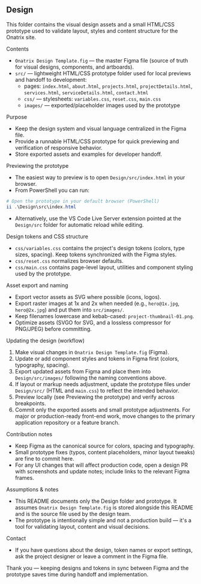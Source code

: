 ## Design

This folder contains the visual design assets and a small HTML/CSS prototype used to validate layout, styles and content structure for the Onatrix site.

Contents
 - `Onatrix Design Template.fig` — the master Figma file (source of truth for visual designs, components, and artboards).
 - `src/` — lightweight HTML/CSS prototype folder used for local previews and handoff to development:
	 - pages: `index.html`, `about.html`, `projects.html`, `projectDetails.html`, `services.html`, `serviceDetails.html`, `contact.html`
	 - `css/` — stylesheets: `variables.css`, `reset.css`, `main.css`
	 - `images/` — exported/placeholder images used by the prototype

Purpose
 - Keep the design system and visual language centralized in the Figma file.
 - Provide a runnable HTML/CSS prototype for quick previewing and verification of responsive behavior.
 - Store exported assets and examples for developer handoff.

Previewing the prototype
 - The easiest way to preview is to open `Design/src/index.html` in your browser.
 - From PowerShell you can run:

```powershell
# Open the prototype in your default browser (PowerShell)
ii .\Design\src\index.html
```

 - Alternatively, use the VS Code Live Server extension pointed at the `Design/src` folder for automatic reload while editing.

Design tokens and CSS structure
 - `css/variables.css` contains the project's design tokens (colors, type sizes, spacing). Keep tokens synchronized with the Figma styles.
 - `css/reset.css` normalizes browser defaults.
 - `css/main.css` contains page-level layout, utilities and component styling used by the prototype.

Asset export and naming
 - Export vector assets as SVG where possible (icons, logos).
 - Export raster images at 1x and 2x when needed (e.g., `hero@1x.jpg`, `hero@2x.jpg`) and put them into `src/images/`.
 - Keep filenames lowercase and kebab-cased: `project-thumbnail-01.png`.
 - Optimize assets (SVGO for SVG, and a lossless compressor for PNG/JPEG) before committing.

Updating the design (workflow)
 1. Make visual changes in `Onatrix Design Template.fig` (Figma).
 2. Update or add component styles and tokens in Figma first (colors, typography, spacing).
 3. Export updated assets from Figma and place them into `Design/src/images/` following the naming conventions above.
 4. If layout or markup needs adjustment, update the prototype files under `Design/src/` (HTML and `main.css`) to reflect the intended behavior.
 5. Preview locally (see Previewing the prototype) and verify across breakpoints.
 6. Commit only the exported assets and small prototype adjustments. For major or production-ready front-end work, move changes to the primary application repository or a feature branch.

Contribution notes
 - Keep Figma as the canonical source for colors, spacing and typography.
 - Small prototype fixes (typos, content placeholders, minor layout tweaks) are fine to commit here.
 - For any UI changes that will affect production code, open a design PR with screenshots and update notes; include links to the relevant Figma frames.

Assumptions & notes
 - This README documents only the Design folder and prototype. It assumes `Onatrix Design Template.fig` is stored alongside this README and is the source file used by the design team.
 - The prototype is intentionally simple and not a production build — it's a tool for validating layout, content and visual decisions.

Contact
 - If you have questions about the design, token names or export settings, ask the project designer or leave a comment in the Figma file.

Thank you — keeping designs and tokens in sync between Figma and the prototype saves time during handoff and implementation.
